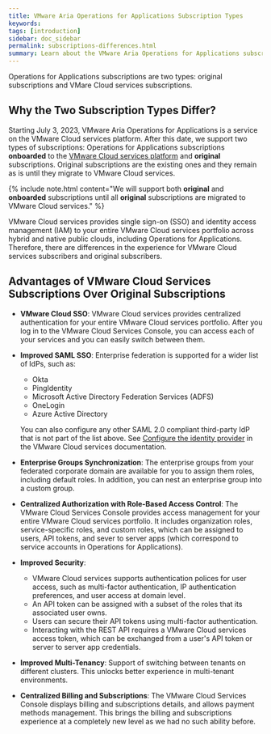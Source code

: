 ```yaml
---
title: VMware Aria Operations for Applications Subscription Types
keywords: 
tags: [introduction]
sidebar: doc_sidebar
permalink: subscriptions-differences.html
summary: Learn about the VMware Aria Operations for Applications subscription types and the advantages of VMware Cloud services subscriptions over original subscriptions.
---
```


Operations for Applications subscriptions are two types: original subscriptions and VMare Cloud services subscriptions.

## Why the Two Subscription Types Differ?

Starting July 3, 2023, VMware Aria Operations for Applications is a service on the VMware Cloud services platform. After this date, we support two types of subscriptions: Operations for Applications subscriptions **onboarded** to the [VMware Cloud services platform](https://console.cloud.vmware.com/) and **original** subscriptions. Original subscriptions are the existing ones and they remain as is until they migrate to VMware Cloud services. 

{% include note.html content="We will support both **original** and **onboarded** subscriptions until all **original** subscriptions are migrated to VMware Cloud services." %}

VMware Cloud services provides single sign-on (SSO) and identity access management (IAM) to your entire VMware Cloud services portfolio across hybrid and native public clouds, including Operations for Applications. Therefore, there are differences in the experience for VMware Cloud services subscribers and original subscribers. 

## Advantages of VMware Cloud Services Subscriptions Over Original Subscriptions

* **VMware Cloud SSO**: VMware Cloud services provides centralized authentication for your entire VMware Cloud services portfolio. After you log in to the VMware Cloud Services Console, you can access each of your services and you can easily switch between them.

* **Improved SAML SSO**: Enterprise federation is supported for a wider list of IdPs, such as: 
  * Okta 
  * PingIdentity
  * Microsoft Active Directory Federation Services (ADFS)
  * OneLogin
  * Azure Active Directory

  You can also configure any other SAML 2.0 compliant third-party IdP that is not part of the list above. See [Configure the identity provider](https://docs.vmware.com/en/VMware-Cloud-services/services/setting-up-enterprise-federation-cloud-services/GUID-320CDE08-FD8F-4540-BB19-BE9647F31075.html) in the VMware Cloud services documentation.

* **Enterprise Groups Synchronization**: The enterprise groups from your federated corporate domain are available for you to assign them roles, including default roles. In addition, you can nest an enterprise group into a custom group.
* **Centralized Authorization with Role-Based Access Control**: The VMware Cloud Services Console provides access management for your entire VMware Cloud services portfolio. It includes organization roles, service-specific roles, and custom roles, which can be assigned to users, API tokens, and sever to server apps (which correspond to service accounts in Operations for Applications).
* **Improved Security**:
  * VMware Cloud services supports authentication polices for user access, such as multi-factor authentication, IP authentication preferences, and user access at domain level.
  * An API token can be assigned with a subset of the roles that its associated user owns.
  * Users can secure their API tokens using multi-factor authentication.
  * Interacting with the REST API requires a VMware Cloud services access token, which can be exchanged from a user's API token or server to server app credentials.
* **Improved Multi-Tenancy**: Support of switching between tenants on different clusters. This unlocks better experience in multi-tenant environments.
* **Centralized Billing and Subscriptions**: The VMware Cloud Services Console displays billing and subscriptions details, and allows payment methods management. This brings the billing and subscriptions experience at a completely new level as we had no such ability before.


